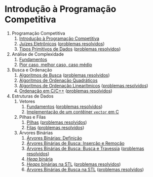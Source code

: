 # Introdução à Programação Competitiva

1. Programação Competitiva
    1. [Introdução à Programação Competitiva](Introducao/slides/introducao_a_programacao_competitiva/introducao_a_programacao_competitiva.pdf)
    1. [Juízes Eletrônicos](Introducao/slides/juizes_eletronicos/juizes_eletronicos.pdf) ([problemas resolvidos](problems/juizes_eletronicos/juizes_eletronicos.pdf))
    1. [Tipos Primitivos de Dados](Introducao/slides/tipos_primitivos/tipos_primitivos.pdf) ([problemas resolvidos](problems/tipos_primitivos/tipos_primitivos.pdf))
1. Análise de Complexidade
    1. [Fundamentos](Introducao/slides/analise_de_complexidade-fundamentos/analise_de_complexidade-fundamentos.pdf)
    1. [Pior caso, melhor caso, caso médio](Introducao/slides/analise_de_complexidade-calculo/analise_de_complexidade-calculo.pdf)
1. Busca e Ordenação
    1. [Algoritmos de Busca](Introducao/slides/algoritmos_de_busca/algoritmos_de_busca.pdf) ([problemas resolvidos](problems/algoritmos_de_busca/algoritmos_de_busca.pdf))
    1. [Algoritmos de Ordenação Quadráticos](slides/algoritmos_de_ordenacao_quadraticos/algoritmos_de_ordenacao_quadraticos.pdf)
    1. [Algoritmos de Ordenação Linearítmicos](slides/algoritmos_de_ordenacao_linearitmicos/algoritmos_de_ordenacao_linearitmicos.pdf) ([problemas resolvidos](problems/algoritmos_de_ordenacao_linearitmicos/algoritmos_de_ordenacao_linearitmicos.pdf))
    1. [Ordenação em C/C++](slides/ordenacao_em_Cpp/ordenacao_em_Cpp.pdf) ([problemas resolvidos](problems/ordenacao_em_Cpp/ordenacao_em_Cpp.pdf))
1. Estruturas de Dados
    1. Vetores
        1. [Fundamentos](Estruturas_de_Dados/slides/vetores_fundamentos/vetores_fundamentos.pdf) ([problemas resolvidos](Estruturas_de_Dados/problems/vetores_fundamentos/vetores_fundamentos.pdf))
        1. [Implementação de um contêiner `vector` em C](Estruturas_de_Dados/slides/vetores_implementacao/vetores_implementacao.pdf) 
    1. Pilhas e Filas
        1. [Pilhas](Estruturas_de_Dados/slides/pilhas/pilhas.pdf) ([problemas resolvidos](Estruturas_de_Dados/problems/pilhas/PF-2.pdf))
        1. [Filas](Estruturas_de_Dados/slides/filas/filas.pdf) ([problemas resolvidos](Estruturas_de_Dados/problems/filas/filas.pdf))
    1. Árvores Binárias
        1. [Árvores Binárias: Definição](Estruturas_de_Dados/slides/arvore_binaria-definicao/arvore_binaria-definicao.pdf)
        1. [Árvores Binárias de Busca: Inserção e Remoção](Estruturas_de_Dados/slides/arvore_binaria_de_busca-insercao_e_remocao/arvore_binaria_de_busca-insercao_e_remocao.pdf)
        1. [Árvores Binárias de Busca: Busca e Travessia](Estruturas_de_Dados/slides/arvore_binaria_de_busca-busca_e_travessia/arvore_binaria_de_busca-busca_e_travessia.pdf) ([problemas resolvidos](Estruturas_de_Dados/problems/arvore_binaria_de_busca-busca_e_travessia/arvore_binaria_de_busca-busca_e_travessia.pdf))
        1. [_Heap_ binária](Estruturas_de_Dados/slides/heaps-definicao/heaps-definicao.pdf) 
        1. [_Heaps_ binárias na STL](Estruturas_de_Dados/slides/heaps-stl/heaps-stl.pdf) ([problemas resolvidos](Estruturas_de_Dados/problems/heaps-stl/heaps-stl.pdf))
        1. [Árvores Binárias de Busca na STL](Estruturas_de_Dados/slides/arvore_binaria_de_busca-stl/arvore_binaria_de_busca-stl.pdf) ([problemas resolvidos](Estruturas_de_Dados/problems/arvore_binaria_de_busca-stl/arvore_binaria_de_busca-stl.pdf))
